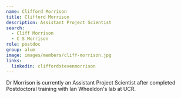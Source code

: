 ```yaml
---
name: Clifford Morrison
title: Clifford Morrison
description: Assistant Project Scientist
search:
  - Cliff Morrison
  - C S Morrison
role: postdoc
group: alum
image: images/members/cliff-morrison.jpg
links:
  linkedin: cliffordstevenmorrison
---
```


Dr Morrison is currently an Assistant Project Scientist after completed Postdoctoral training with Ian Wheeldon's lab at UCR.
